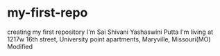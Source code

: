 # my-first-repo
creating my first repository I'm Sai Shivani Yashaswini Putta I'm living at 1217w 16th street, University point apartments, Maryville, Missouri(MO)
Modified